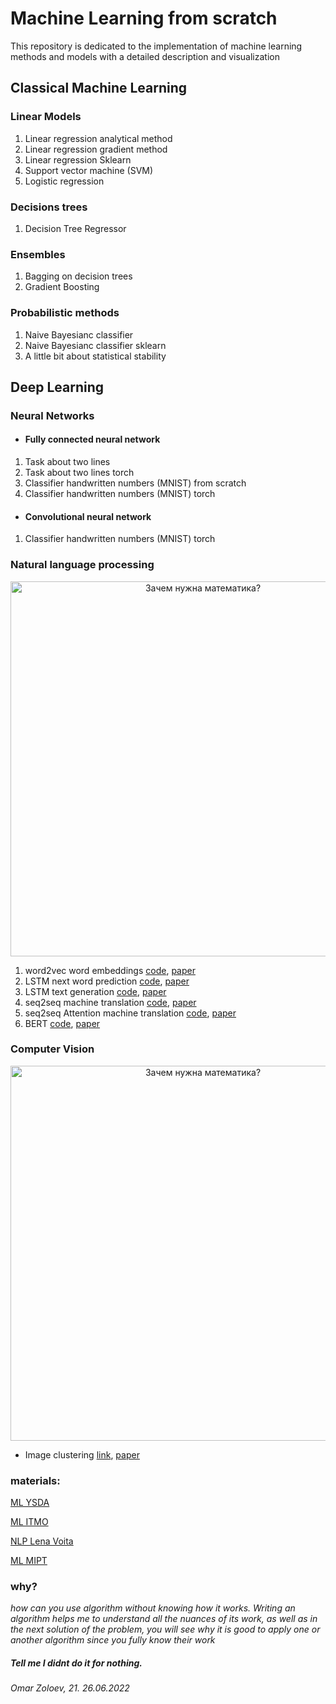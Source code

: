 
# Machine Learning from scratch
This repository is dedicated to the implementation of machine learning methods and models with a detailed description and visualization


## Classical Machine Learning
### Linear Models

01. Linear regression analytical method
02. Linear regression gradient method
03. Linear regression Sklearn 
04. Support vector machine (SVM)
05. Logistic regression
### Decisions trees
01. Decision Tree Regressor
### Ensembles

01. Bagging on decision trees 
02. Gradient Boosting 
### Probabilistic methods
01. Naive Bayesianс classifier
02. Naive Bayesianс classifier sklearn 
03. A little bit about statistical stability 

## Deep Learning
### Neural Networks
* #### Fully connected neural network

01. Task about two lines
2.  Task about two lines torch 
3.  Classifier handwritten numbers (MNIST) from scratch
4.  Classifier handwritten numbers (MNIST) torch

* #### Convolutional neural network
01. Classifier handwritten numbers (MNIST) torch

### Natural language processing 
<p align="center">
  <a>
    <img src="https://avatars.dzeninfra.ru/get-zen_doc/4079787/pub_60755fec063a3d24f9fee32d_60756163dbd81a619429df70/orig" alt="Зачем нужна математика?" width="600">
  </a>
</p>

1. word2vec word embeddings              [code](https://github.com/tsebaka/ML-from-scratch/blob/main/Deep%20Learning/NLP/word2vec.ipynb), [paper](https://arxiv.org/pdf/1301.3781.pdf)
2. LSTM next word prediction             [code](https://github.com/tsebaka/ML-from-scratch/blob/main/Deep%20Learning/NLP/LSTM%20pytoch.ipynb), [paper](https://www.bioinf.jku.at/publications/older/2604.pdf)
3. LSTM text generation                  [code](https://github.com/tsebaka/Machine-Learning/blob/main/Deep%20Learning/NLP/text%20generator%20with%20LSTM.ipynb), [paper](https://arxiv.org/pdf/2005.00048.pdf)
4. seq2seq machine translation         [code](https://github.com/tsebaka/Machine-Learning/blob/main/Deep%20Learning/NLP/seq2seq.ipynb), [paper](https://arxiv.org/pdf/1409.3215.pdf)
5. seq2seq Attention machine translation [code](https://github.com/tsebaka/Machine-Learning/blob/main/Deep%20Learning/NLP/seq2seq%20with%20attention.ipynb), [paper](https://arxiv.org/pdf/1706.03762.pdf)
6. BERT                               [code](https://github.com/tsebaka/Machine-Learning/blob/main/Deep%20Learning/NLP/BERT%20from%20scratch.ipynb), [paper](https://arxiv.org/pdf/1810.04805.pdf)

### Computer Vision

<p align="center">
  <a>
    <img src="https://i.pinimg.com/originals/a3/3e/d1/a33ed1a30053418ac6c1ef9b3351e771.gif" alt="Зачем нужна математика?" width="600">
  </a>
</p>

  * Image clustering [link](https://github.com/tsebaka/Machine-Learning/blob/main/Deep%20Learning/CV/Image%20clustering.ipynb), [paper](https://github.com/tsebaka/Machine-Learning/blob/main/Deep%20Learning/CV/Image%20clustering.ipynb)

### materials: 

[ML YSDA](https://academy.yandex.ru/handbook)

[ML ITMO](https://github.com/testpassword/Machine-learning-and-data-analysis)

[NLP Lena Voita](https://lena-voita.github.io/nlp_course.html#whats_inside_fun)

[ML MIPT](https://www.youtube.com/results?search_query=%D0%BC%D0%B0%D1%88%D0%B8%D0%BD%D0%BD%D0%BE%D0%B5+%D0%BE%D0%B1%D1%83%D1%87%D0%B5%D0%BD%D0%B8%D0%B5+%D0%BD%D0%B5%D0%B9%D1%87%D0%B5%D0%B2)

### why?
_how can you use algorithm without knowing how it works. Writing an algorithm helps me to understand all the nuances of its work, as well as in the next solution of the problem, you will see why it is good to apply one or another algorithm since you fully know their work_

##### Tell me I didnt do it for nothing.

###### Omar Zoloev, 21. 26.06.2022
